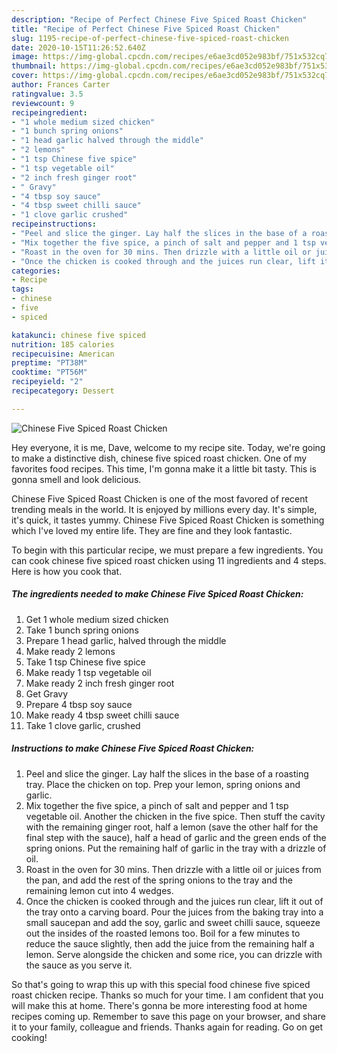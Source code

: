 ```yaml
---
description: "Recipe of Perfect Chinese Five Spiced Roast Chicken"
title: "Recipe of Perfect Chinese Five Spiced Roast Chicken"
slug: 1195-recipe-of-perfect-chinese-five-spiced-roast-chicken
date: 2020-10-15T11:26:52.640Z
image: https://img-global.cpcdn.com/recipes/e6ae3cd052e983bf/751x532cq70/chinese-five-spiced-roast-chicken-recipe-main-photo.jpg
thumbnail: https://img-global.cpcdn.com/recipes/e6ae3cd052e983bf/751x532cq70/chinese-five-spiced-roast-chicken-recipe-main-photo.jpg
cover: https://img-global.cpcdn.com/recipes/e6ae3cd052e983bf/751x532cq70/chinese-five-spiced-roast-chicken-recipe-main-photo.jpg
author: Frances Carter
ratingvalue: 3.5
reviewcount: 9
recipeingredient:
- "1 whole medium sized chicken"
- "1 bunch spring onions"
- "1 head garlic halved through the middle"
- "2 lemons"
- "1 tsp Chinese five spice"
- "1 tsp vegetable oil"
- "2 inch fresh ginger root"
- " Gravy"
- "4 tbsp soy sauce"
- "4 tbsp sweet chilli sauce"
- "1 clove garlic crushed"
recipeinstructions:
- "Peel and slice the ginger. Lay half the slices in the base of a roasting tray. Place the chicken on top. Prep your lemon, spring onions and garlic."
- "Mix together the five spice, a pinch of salt and pepper and 1 tsp vegetable oil. Another the chicken in the five spice. Then stuff the cavity with the remaining ginger root, half a lemon (save the other half for the final step with the sauce), half a head of garlic and the green ends of the spring onions. Put the remaining half of garlic in the tray with a drizzle of oil."
- "Roast in the oven for 30 mins. Then drizzle with a little oil or juices from the pan, and add the rest of the spring onions to the tray and the remaining lemon cut into 4 wedges."
- "Once the chicken is cooked through and the juices run clear, lift it out of the tray onto a carving board. Pour the juices from the baking tray into a small saucepan and add the soy, garlic and sweet chilli sauce, squeeze out the insides of the roasted lemons too. Boil for a few minutes to reduce the sauce slightly, then add the juice from the remaining half a lemon. Serve alongside the chicken and some rice, you can drizzle with the sauce as you serve it."
categories:
- Recipe
tags:
- chinese
- five
- spiced

katakunci: chinese five spiced 
nutrition: 185 calories
recipecuisine: American
preptime: "PT38M"
cooktime: "PT56M"
recipeyield: "2"
recipecategory: Dessert

---
```



![Chinese Five Spiced Roast Chicken](https://img-global.cpcdn.com/recipes/e6ae3cd052e983bf/751x532cq70/chinese-five-spiced-roast-chicken-recipe-main-photo.jpg)

Hey everyone, it is me, Dave, welcome to my recipe site. Today, we're going to make a distinctive dish, chinese five spiced roast chicken. One of my favorites food recipes. This time, I'm gonna make it a little bit tasty. This is gonna smell and look delicious.



Chinese Five Spiced Roast Chicken is one of the most favored of recent trending meals in the world. It is enjoyed by millions every day. It's simple, it's quick, it tastes yummy. Chinese Five Spiced Roast Chicken is something which I've loved my entire life. They are fine and they look fantastic.


To begin with this particular recipe, we must prepare a few ingredients. You can cook chinese five spiced roast chicken using 11 ingredients and 4 steps. Here is how you cook that.

<!--inarticleads1-->

##### The ingredients needed to make Chinese Five Spiced Roast Chicken:

1. Get 1 whole medium sized chicken
1. Take 1 bunch spring onions
1. Prepare 1 head garlic, halved through the middle
1. Make ready 2 lemons
1. Take 1 tsp Chinese five spice
1. Make ready 1 tsp vegetable oil
1. Make ready 2 inch fresh ginger root
1. Get  Gravy
1. Prepare 4 tbsp soy sauce
1. Make ready 4 tbsp sweet chilli sauce
1. Take 1 clove garlic, crushed




<!--inarticleads2-->

##### Instructions to make Chinese Five Spiced Roast Chicken:

1. Peel and slice the ginger. Lay half the slices in the base of a roasting tray. Place the chicken on top. Prep your lemon, spring onions and garlic.
1. Mix together the five spice, a pinch of salt and pepper and 1 tsp vegetable oil. Another the chicken in the five spice. Then stuff the cavity with the remaining ginger root, half a lemon (save the other half for the final step with the sauce), half a head of garlic and the green ends of the spring onions. Put the remaining half of garlic in the tray with a drizzle of oil.
1. Roast in the oven for 30 mins. Then drizzle with a little oil or juices from the pan, and add the rest of the spring onions to the tray and the remaining lemon cut into 4 wedges.
1. Once the chicken is cooked through and the juices run clear, lift it out of the tray onto a carving board. Pour the juices from the baking tray into a small saucepan and add the soy, garlic and sweet chilli sauce, squeeze out the insides of the roasted lemons too. Boil for a few minutes to reduce the sauce slightly, then add the juice from the remaining half a lemon. Serve alongside the chicken and some rice, you can drizzle with the sauce as you serve it.




So that's going to wrap this up with this special food chinese five spiced roast chicken recipe. Thanks so much for your time. I am confident that you will make this at home. There's gonna be more interesting food at home recipes coming up. Remember to save this page on your browser, and share it to your family, colleague and friends. Thanks again for reading. Go on get cooking!
